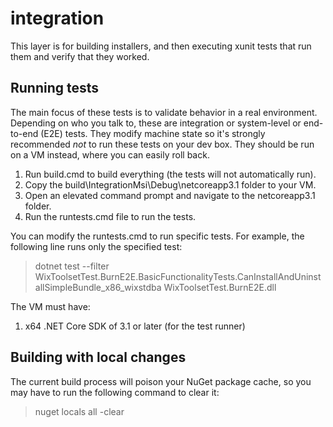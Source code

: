 # integration

This layer is for building installers, and then executing xunit tests that run them and verify that they worked.

## Running tests

The main focus of these tests is to validate behavior in a real environment.
Depending on who you talk to, these are integration or system-level or end-to-end (E2E) tests.
They modify machine state so it's strongly recommended *not* to run these tests on your dev box.
They should be run on a VM instead, where you can easily roll back.

1. Run build.cmd to build everything (the tests will not automatically run).
1. Copy the build\IntegrationMsi\Debug\netcoreapp3.1 folder to your VM.
1. Open an elevated command prompt and navigate to the netcoreapp3.1 folder.
1. Run the runtests.cmd file to run the tests.

You can modify the runtests.cmd to run specific tests.
For example, the following line runs only the specified test:

> dotnet test --filter WixToolsetTest.BurnE2E.BasicFunctionalityTests.CanInstallAndUninstallSimpleBundle_x86_wixstdba WixToolsetTest.BurnE2E.dll

The VM must have:
1. x64 .NET Core SDK of 3.1 or later (for the test runner)

## Building with local changes

The current build process will poison your NuGet package cache, so you may have to run the following command to clear it:

> nuget locals all -clear